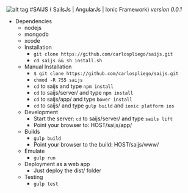 ![alt tag](http://saijs.com/img/banner-bg.jpg)
#SAIJS ( SailsJs | AngularJs | Ionic Framework)
*version 0.0.1*

* Dependencies
    * nodejs
    * mongodb
    * xcode
  * Installation
    *  `git clone https://github.com/carlospliego/saijs.git`
    *  `cd saijs && sh install.sh`
  * Manual Installation
    *   `$ git clone https://github.com/carlospliego/saijs.git`
    *   `chmod -R 755 saijs`
    *   `cd` to saijs and type `npm install`
    *   `cd` to saijs/server/ and type  `npm install`
    *   `cd` to saijs/app/ and type  `bower install`
    *   `cd` to saijs/ and type  `gulp build` and `ionic platform ios`
  * Development  
    *  Start the server: `cd` to saijs/server/ and type `sails lift`
    *  Point your browser to: HOST/saijs/app/
  * Builds
    * `gulp build`
    * Point your browser to the build: HOST/saijs/www/
  * Emulate
    * `gulp run`
  * Deployment as a web app
    * Just deploy the dist/ folder
  * Testing
    * `gulp test`    
